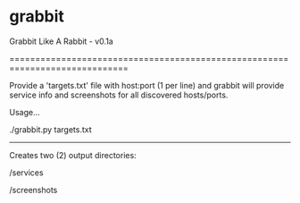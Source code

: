 # grabbit
Grabbit Like A Rabbit - v0.1a

=============================================================================

Provide a 'targets.txt' file with host:port (1 per line) and grabbit will provide service info and screenshots for all discovered hosts/ports.

Usage...

./grabbit.py targets.txt

---------------

Creates two (2) output directories:

/services

/screenshots



